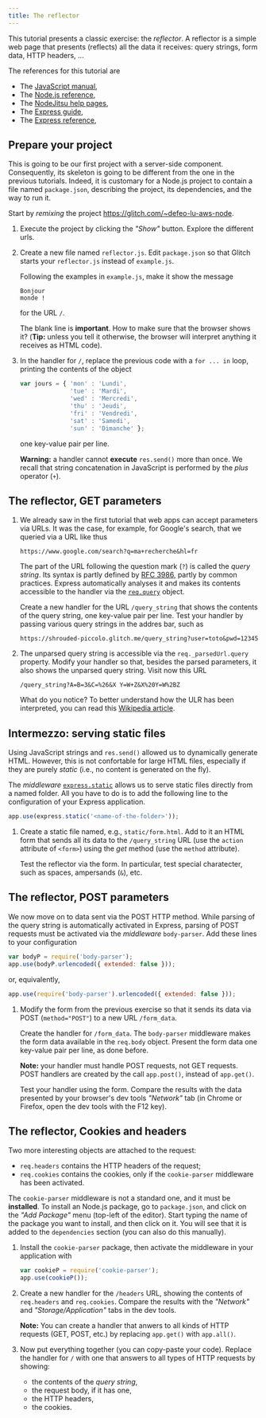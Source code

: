 ```yaml
---
title: The reflector
---
```


This tutorial presents a classic exercise: the *reflector*. A
reflector is a simple web page that presents (reflects) all the data
it receives: query strings, form data, HTTP headers, ...

The references for this tutorial are

- The [JavaScript manual](https://developer.mozilla.org/docs/Web/JavaScript),
- The [Node.js reference](http://nodejs.org/api/),
- The [NodeJitsu help pages](http://docs.nodejitsu.com/),
- The [Express guide](http://expressjs.com/),
- The [Express reference](http://expressjs.com/4x/api.html),


## Prepare your project

This is going to be our first project with a server-side
component. Consequently, its skeleton is going to be different from
the one in the previous tutorials.  Indeed, it is customary for a
Node.js project to contain a file named `package.json`, describing the
project, its dependencies, and the way to run it.

Start by *remixing* the project
<https://glitch.com/~defeo-lu-aws-node>.

1. Execute the project by clicking the *"Show"* button. Explore the
   different urls.

2. Create a new file named `reflector.js`. Edit `package.json` so that
   Glitch starts your `reflector.js` instead of `example.js`.
   
   Following the examples in `example.js`, make it show the message
   
   ```
   Bonjour
   monde !
   ```
   
   for the URL `/`.
   
   The blank line is **important**. How to make sure that the browser
   shows it? (**Tip:** unless you tell it otherwise, the browser will
   interpret anything it receives as HTML code).
   
2. In the handler for `/`, replace the previous code with a
   `for ... in` loop, printing the contents of the object
   
   ~~~js
   var jours = { 'mon' : 'Lundi',
                 'tue' : 'Mardi',
                 'wed' : 'Mercredi',
                 'thu' : 'Jeudi',
                 'fri' : 'Vendredi',
                 'sat' : 'Samedi',
                 'sun' : 'Dimanche' };
   ~~~
   
   one key-value pair per line.
   
   **Warning:** a handler cannot **execute** `res.send()` more than
   once. We recall that string concatenation in JavaScript is
   performed by the *plus* operator (`+`).


## The reflector, GET parameters

1. We already saw in the first tutorial that web apps can accept
   parameters via URLs. It was the case, for example, for Google's
   search, that we queried via a URL like thus
   
   ~~~
   https://www.google.com/search?q=ma+recherche&hl=fr
   ~~~
   
   The part of the URL following the question mark (`?`) is called the
   *query string*. Its syntax is partly defined by
   [RFC 3986](http://tools.ietf.org/html/rfc3986#section-3.4), partly
   by common practices. Express automatically analyses it and makes
   its contents accessible to the handler via the
   [`req.query`](http://expressjs.com/3x/api.html#req.query) object.
   
   Create a new handler for the URL `/query_string` that shows the
   contents of the query string, one key-value pair per line. Test
   your handler by passing various query strings in the addres bar,
   such as
   
   ~~~
   https://shrouded-piccolo.glitch.me/query_string?user=toto&pwd=12345
   ~~~

2. The unparsed query string is accessible via the
   `req._parsedUrl.query` property. Modify your handler so that,
   besides the parsed parameters, it also shows the unparsed query
   string. Visit now this URL
   
   ~~~
   /query_string?A=B=3&C=%26&X Y=W+Z&X%20Y=W%2BZ
   ~~~
   
   What do you notice? To better understand how the ULR has been
   interpreted, you can read this [Wikipedia
   article](http://en.wikipedia.org/wiki/Percent-encoding).


## Intermezzo: serving static files

Using JavaScript strings and `res.send()` allowed us to dynamically
generate HTML. However, this is not confortable for large HTML files,
especially if they are purely *static* (i.e., no content is generated
on the fly).

The *middleware*
[`express.static`](http://expressjs.com/en/4x/api.html#express.static)
allows us to serve static files directly from a named folder. All you
have to do is to add the following line to the configuration of your
Express application.

```js
app.use(express.static('<name-of-the-folder>'));
```

1. Create a static file named, e.g., `static/form.html`. Add to it an
   HTML form that sends all its data to the `/query_string` URL (use
   the `action` attribute of `<form>`) using the *get* method (use the
   `method` attribute).
   
   Test the reflector via the form. In particular, test special
   charatecter, such as spaces, ampersands (`&`), etc.
   

## The reflector, POST parameters

We now move on to data sent via the POST HTTP method. While parsing of
the query string is automatically activated in Express, parsing of
POST requests must be activated via the *middleware*
`body-parser`. Add these lines to your configuration

```js
var bodyP = require('body-parser');
app.use(bodyP.urlencoded({ extended: false }));
```

or, equivalently,

```js
app.use(require('body-parser').urlencoded({ extended: false }));
```


1. Modify the form from the previous exercise so that it sends its
   data via POST (`method="POST"`) to a new URL `/form_data`.
   
   Create the handler for `/form_data`. The `body-parser` middleware
   makes the form data available in the `req.body` object. Present the
   form data one key-value pair per line, as done before.
   
   **Note:** your handler must handle POST requests, not GET
   requests. POST handlers are created by the call `app.post()`,
   instead of `app.get()`.
   
   Test your handler using the form. Compare the results with the data
   presented by your browser's dev tools *"Network"* tab (in Chrome or
   Firefox, open the dev tools with the F12 key).

## The reflector, Cookies and headers

Two more interesting objects are attached to the request:

- `req.headers` contains the HTTP headers of the request;
- `req.cookies` contains the cookies, only if the `cookie-parser`
  middleware has been activated.
  
The `cookie-parser` middleware is not a standard one, and it must be
**installed**. To install an Node.js package, go to `package.json`,
and click on the *"Add Package"* menu (top-left of the editor). Start
typing the name of the package you want to install, and then click on
it. You will see that it is added to the `dependencies` section (you
can also do this manually).

1. Install the `cookie-parser` package, then activate the middleware
   in your application with
   
   ```js
   var cookieP = require('cookie-parser');
   app.use(cookieP());
   ```

2. Create a new handler for the `/headers` URL, showing the contents
   of `req.headers` and `req.cookies`. Compare the results with the
   *"Network"* and *"Storage/Application"* tabs in the dev tools.
   
   **Note:** You can create a handler that anwers to all kinds of HTTP
   requests (GET, POST, etc.) by replacing `app.get()` with
   `app.all()`.
   
3. Now put everything together (you can copy-paste your code). Replace
   the handler for `/` with one that answers to all types of HTTP
   requests by showing:
   
   - the contents of the *query string*,
   - the request body, if it has one,
   - the HTTP headers,
   - the cookies.
